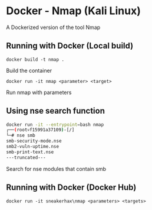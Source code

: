 # Docker - Nmap (Kali Linux)

A Dockerized version of the tool Nmap

## Running with Docker (Local build)

```docker build -t nmap .```

Build the container

```docker run -it nmap <parameter> <target>```

Run nmap with parameters

## Using nse search function

```bash
docker run -it --entrypoint=bash nmap
┌──(root💀f15991a37109)-[/]
└─# nse smb
smb-security-mode.nse
smb2-vuln-uptime.nse
smb-print-text.nse
---truncated---
```

Search for nse modules that contain smb

## Running with Docker (Docker Hub)

```docker run -it sneakerhax\nmap <parameters> <targets>```
